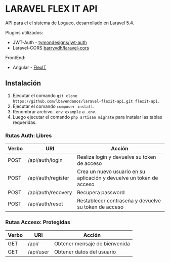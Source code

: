 # LARAVEL FLEX IT API
API para el el sistema de Logueo, desarrollado en Laravel 5.4.

Plugins utilizados:
* JWT-Auth - [tymondesigns/jwt-auth](https://github.com/tymondesigns/jwt-auth)
* Laravel-CORS [barryvdh/laravel-cors](http://github.com/barryvdh/laravel-cors)

FrontEnd:
* Angular - [FlexIT](https://github.com/lbavendanos/angular-flexit)

## Instalación

1. Ejecutar el comando `git clone https://github.com/lbavendanos/laravel-flexit-api.git flexit-api`.
2. Ejecutar el comando `composer install`.
3. Renombrar archivo `.env.example` a `.env`.
4. Luego ejecutar el comando `php artisan migrate` para instalar las tablas requeridas.

### Rutas Auth: Libres
| Verbo				| URI						| Acción
 ------------------ | --------------------------| ------------------
| POST				| /api/auth/login			| Realiza login y devuelve su token de acceso
| POST				| /api/auth/register		| Crea un nuevo usuario en su aplicación y devuelve un token de acceso
| POST				| /api/auth/recovery		| Recupera password
| POST				| /api/auth/reset			| Restablecer contraseña y devuelve su token de acceso

### Rutas Acceso: Protegidas
| Verbo				| URI						| Acción
 ------------------ | --------------------------| ------------------
| GET				| /api/					    | Obtener mensaje de bienvenida
| GET				| /api/user					| Obtener datos del usuario